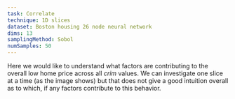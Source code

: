 ```yaml
---
task: Correlate
technique: 1D slices
dataset: Boston housing 26 node neural network
dims: 13
samplingMethod: Sobol
numSamples: 50
---
```


Here we would like to understand what factors are contributing to the overall
low home price across all *crim* values. We can investigate one slice at a
time (as the image shows) but that does not give a good intuition overall
as to which, if any factors contribute to this behavior.

